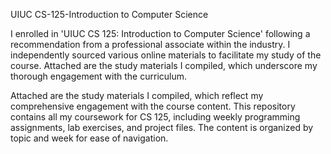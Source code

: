 UIUC CS-125-Introduction to Computer Science

I enrolled in 'UIUC CS 125: Introduction to Computer Science' following a recommendation from a professional associate within the industry. I independently sourced various online materials to facilitate my study of the course. Attached are the study materials I compiled, which underscore my thorough engagement with the curriculum.

Attached are the study materials I compiled, which reflect my comprehensive engagement with the course content.
This repository contains all my coursework for CS 125, including weekly programming assignments, lab exercises, and project files. The content is organized by topic and week for ease of navigation.

